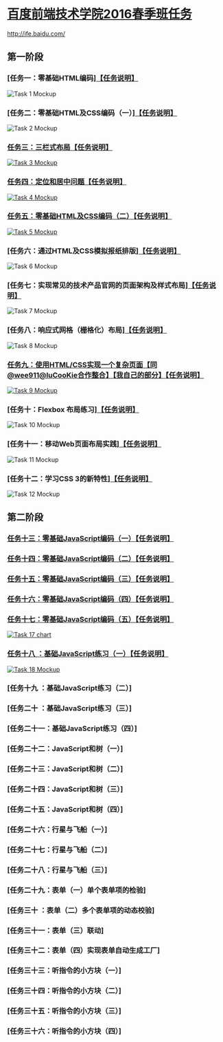 # [百度前端技术学院2016春季班任务](/baidu-ife-2016-spring/)

http://ife.baidu.com/

## 第一阶段

### [任务一：零基础HTML编码][【任务说明】](baidu-ife-2016-spring/tree/master/task-1-1-readme)
![Task 1 Mockup](/baidu-ife-2016-spring/task-1-1-readme/task-1-mockup.jpg)

### [任务二：零基础HTML及CSS编码（一）][【任务说明】](baidu-ife-2016-spring/tree/master/task-1-2-readme)
![Task 2 Mockup](/baidu-ife-2016-spring/task-1-2-readme/task-2-mockup.jpg)

### [任务三：三栏式布局](/baidu-ife-2016-spring/task-1-3/task-3.html)[【任务说明】](baidu-ife-2016-spring/tree/master/task-1-3)
[![Task 3 Mockup](/baidu-ife-2016-spring/task-1-3/task-3-mockup.png)](/baidu-ife-2016-spring/task-1-3/task-3.html)

### [任务四：定位和居中问题](/baidu-ife-2016-spring/task-1-4/task-4.html)[【任务说明】](baidu-ife-2016-spring/tree/master/task-1-4)
[![Task 4 Mockup](/baidu-ife-2016-spring/task-1-4/task-4-mockup.png)](/baidu-ife-2016-spring/task-1-4/task-4.html)

### [任务五：零基础HTML及CSS编码（二）](/baidu-ife-2016-spring/task-1-5/task-5.html)[【任务说明】](baidu-ife-2016-spring/tree/master/task-1-5)
[![Task 5 Mockup](/baidu-ife-2016-spring/task-1-5/task-5-mockup.jpg)](/baidu-ife-2016-spring/task-1-5/task-5.html)

### [任务六：通过HTML及CSS模拟报纸排版][【任务说明】](baidu-ife-2016-spring/tree/master/task-1-6-readme)
![Task 6 Mockup](/baidu-ife-2016-spring/task-1-6/task-6-mockup.jpg)

### [任务七：实现常见的技术产品官网的页面架构及样式布局][【任务说明】](baidu-ife-2016-spring/tree/master/task-1-7-readme)
![Task 7 Mockup](/baidu-ife-2016-spring/task-1-7-readme/task-7-mockup.jpg)

### [任务八：响应式网格（栅格化）布局][【任务说明】](baidu-ife-2016-spring/tree/master/task-1-8-readme)
![Task 8 Mockup](/baidu-ife-2016-spring/task-1-8/task-8-mockup.png)

### [任务九：使用HTML/CSS实现一个复杂页面【同@wee911@luCooKie合作整合】](/baidu-ife-2016-spring/task-1-9/task-9.html)[【我自己的部分】](/baidu-ife-2016-spring/task-1-9-partial/task-9-andy.html)[【任务说明】](baidu-ife-2016-spring/tree/master/task-1-9)
[![Task 9 Mockup](/baidu-ife-2016-spring/task-1-9/task-9-mockup.jpg)](/baidu-ife-2016-spring/task-1-9/task-9.html)

### [任务十：Flexbox 布局练习][【任务说明】](baidu-ife-2016-spring/tree/master/task-1-10-readme)
![Task 10 Mockup](/baidu-ife-2016-spring/task-1-10-readme/task-10-mockup.png)

### [任务十一：移动Web页面布局实践][【任务说明】](baidu-ife-2016-spring/tree/master/task-1-11-readme)
![Task 11 Mockup](/baidu-ife-2016-spring/task-1-11-readme/task-11-mockup.jpg)

### [任务十二：学习CSS 3的新特性][【任务说明】](baidu-ife-2016-spring/tree/master/task-1-12-readme)
![Task 12 Mockup](/baidu-ife-2016-spring/task-1-12-readme/task-12-mockup.jpg)


## 第二阶段

### [任务十三：零基础JavaScript编码（一）](/baidu-ife-2016-spring/task-2-13/task-13.html)[【任务说明】](baidu-ife-2016-spring/tree/master/task-2-13)

### [任务十四：零基础JavaScript编码（二）](/baidu-ife-2016-spring/task-2-14/task-14.html)[【任务说明】](baidu-ife-2016-spring/tree/master/task-2-14)

### [任务十五：零基础JavaScript编码（三）](/baidu-ife-2016-spring/task-2-15/task-15.html)[【任务说明】](baidu-ife-2016-spring/tree/master/task-2-15)

### [任务十六：零基础JavaScript编码（四）](/baidu-ife-2016-spring/task-2-16/task-16.html)[【任务说明】](baidu-ife-2016-spring/tree/master/task-2-16)

### [任务十七：零基础JavaScript编码（五）](/baidu-ife-2016-spring/task-2-17/task-17.html)[【任务说明】](baidu-ife-2016-spring/tree/master/task-2-17)
[![Task 17 chart](/baidu-ife-2016-spring/task-2-17/task-17-chart.jpg)](/baidu-ife-2016-spring/task-2-17/task-17.html)


### [任务十八  ：基础JavaScript练习（一）](/baidu-ife-2016-spring/task-2-18/task-18.html)[【任务说明】](baidu-ife-2016-spring/tree/master/task-2-18)
[![Task 18 Mockup](/baidu-ife-2016-spring/task-2-18/task-18-mockup.jpg)](/baidu-ife-2016-spring/task-2-18/task-18.html)

### [任务十九  ：基础JavaScript练习（二）]

### [任务二十  ：基础JavaScript练习（三）]

### [任务二十一：基础JavaScript练习（四）]


### [任务二十二：JavaScript和树（一）]

### [任务二十三：JavaScript和树（二）]

### [任务二十四：JavaScript和树（三）]

### [任务二十五：JavaScript和树（四）]


### [任务二十六：行星与飞船（一）]

### [任务二十七：行星与飞船（二）]

### [任务二十八：行星与飞船（三）]


### [任务二十九：表单（一）单个表单项的检验]

### [任务三十  ：表单（二）多个表单项的动态校验]

### [任务三十一：表单（三）联动]

### [任务三十二：表单（四）实现表单自动生成工厂]


### [任务三十三：听指令的小方块（一）]

### [任务三十四：听指令的小方块（二）]

### [任务三十五：听指令的小方块（三）]

### [任务三十六：听指令的小方块（四）]
